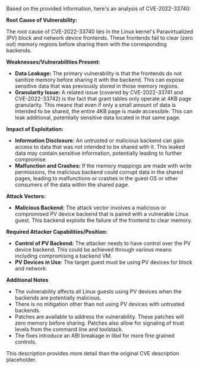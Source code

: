 Based on the provided information, here's an analysis of CVE-2022-33740:

**Root Cause of Vulnerability:**

The root cause of CVE-2022-33740 lies in the Linux kernel's Paravirtualized (PV) block and network device frontends. These frontends fail to clear (zero out) memory regions before sharing them with the corresponding backends.

**Weaknesses/Vulnerabilities Present:**

*   **Data Leakage:** The primary vulnerability is that the frontends do not sanitize memory before sharing it with the backend. This can expose sensitive data that was previously stored in those memory regions.
*   **Granularity Issue:**  A related issue (covered by CVE-2022-33741 and CVE-2022-33742) is the fact that grant tables only operate at 4KB page granularity.  This means that even if only a small amount of data is intended to be shared, the entire 4KB page is made accessible. This can leak additional, potentially sensitive data located in that same page.

**Impact of Exploitation:**

*   **Information Disclosure:** An untrusted or malicious backend can gain access to data that was not intended to be shared with it. This leaked data may contain sensitive information, potentially leading to further compromise.
*   **Malfunction and Crashes:** If the memory mappings are made with write permissions, the malicious backend could corrupt data in the shared pages, leading to malfunctions or crashes in the guest OS or other consumers of the data within the shared page.

**Attack Vectors:**

*   **Malicious Backend:**  The attack vector involves a malicious or compromised PV device backend that is paired with a vulnerable Linux guest. This backend exploits the failure of the frontend to clear memory.

**Required Attacker Capabilities/Position:**

*   **Control of PV Backend:** The attacker needs to have control over the PV device backend. This could be achieved through various means including compromising a backend VM.
*   **PV Devices in Use**: The target guest must be using PV devices for block and network.

**Additional Notes**

*   The vulnerability affects all Linux guests using PV devices when the backends are potentially malicious.
*   There is no mitigation other than not using PV devices with untrusted backends.
*   Patches are available to address the vulnerability. These patches will zero memory before sharing. Patches also allow for signaling of trust levels from the command line and toolstack.
*   The fixes introduce an ABI breakage in libxl for more fine grained controls.

This description provides more detail than the original CVE description placeholder.